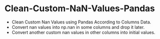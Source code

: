 # Clean-Custom-NaN-Values-Pandas

<ul>
  <li>Clean Custom Nan Values using Pandas According to Columns Data.</li>
  <li>Convert nan values into np.nan in some columns and drop it later.</li>
  <li>Convert another custom nan values in other columns into initial values.</li>
</ul>




